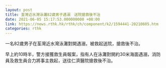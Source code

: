 ```yaml
---
layout: post
title: 荃灣近水灣泳灘82歲男子遇溺　送院搶救後不治
date: 2021-06-05 15:17:53.000000000 +08:00
link: https://news.rthk.hk/rthk/ch/component/k2/1594441-20210605.htm
categories: rthk
---
```


一名82歲男子在荃灣近水灣泳灘對開遇溺，被救起送院，搶救後不治。

早上約10時半，警方接獲救生員報案，指有人在泳灘對開約30米海面遇溺，消防員及救生員合力將事主救起，送往仁濟醫院搶救後不治。

